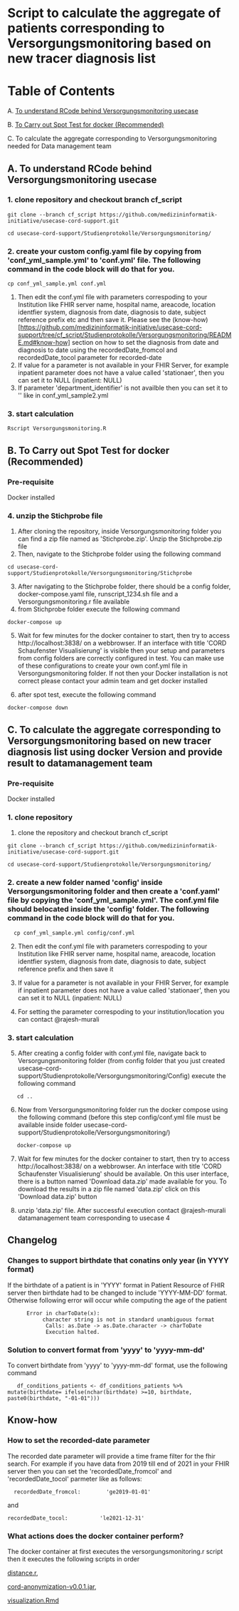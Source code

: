 # Script to calculate the aggregate of patients corresponding to Versorgungsmonitoring based on new tracer diagnosis list

# Table of Contents 

A. [To understand RCode behind Versorgungsmonitoring usecase](https://github.com/medizininformatik-initiative/usecase-cord-support/tree/cf_script/Studienprotokolle/Versorgungsmonitoring#spot-test)

B. [To Carry out Spot Test for docker (Recommended)](https://github.com/medizininformatik-initiative/usecase-cord-support/tree/cf_script/Studienprotokolle/Versorgungsmonitoring#spot-test)

C. To calculate the aggregate corresponding to Versorgungsmonitoring needed for Data management team 

## A. To understand RCode behind Versorgungsmonitoring usecase
### 1. clone repository and checkout branch cf_script

```
git clone --branch cf_script https://github.com/medizininformatik-initiative/usecase-cord-support.git

cd usecase-cord-support/Studienprotokolle/Versorgungsmonitoring/
```

### 2. create your custom config.yaml file by copying from 'conf_yml_sample.yml' to 'conf.yml' file. The following command in the code block will do that for you.
   ```
cp conf_yml_sample.yml conf.yml
```
   1. Then edit the conf.yml file with parameters correspoding to your Institution like FHIR server name, hospital name, areacode, location identfier system, diagnosis from date, diagnosis to date, subject reference prefix etc  and then save it. Please see the (know-how)[https://github.com/medizininformatik-initiative/usecase-cord-support/tree/cf_script/Studienprotokolle/Versorgungsmonitoring/README.md#know-how] section on how to set the diagnosis from date and diagnosis to date using the recordedDate_fromcol and recordedDate_tocol parameter for recorded-date    <br>
  2. If value for a parameter is not available in your FHIR Server, for example inpatient parameter does not have a value called 'stationaer', then you can set it to NULL (inpatient: NULL) <br>
  3. If parameter 'department_identifier' is not availble then you can set it to '' like in conf_yml_sample2.yml <br>



### 3. start calculation
```
Rscript Versorgungsmonitoring.R
```

## B. To Carry out Spot Test for docker (Recommended)

### Pre-requisite
   Docker installed 

### 4. unzip the Stichprobe file
 1. After cloning the repository, inside Versorgungsmonitoring folder you can find a zip file named as 'Stichprobe.zip'. Unzip the Stichprobe.zip file
 2. Then, navigate to the Stichprobe folder using the following command

```
cd usecase-cord-support/Studienprotokolle/Versorgungsmonitoring/Stichprobe
``` 

3. After navigating to the Stichprobe folder, there should be a config folder, docker-compose.yaml file, runscript_1234.sh file and a Versorgungsmonitoring.r file available
 4. from Stichprobe folder execute the following command
```
docker-compose up
``` 
5. Wait for few minutes for the docker  container to start, then try to access http://localhost:3838/  on a webbrowser. If an interface with title 'CORD Schaufenster Visualisierung' is visible then your setup and parameters from config folders are correctly configured in test. You can make use of these configurations to create your own conf.yml file in Versorgungsmonitoring folder. If not then your Docker installation is not correct please contact your admin team and get docker installed

6. after spot test, execute the following command
```
docker-compose down
``` 

## C. To calculate the aggregate corresponding to Versorgungsmonitoring based on new tracer diagnosis list using docker Version and provide result to datamanagement team

### Pre-requisite
   Docker installed  

### 1. clone repository 
1.  clone the repository and checkout branch cf_script

```
git clone --branch cf_script https://github.com/medizininformatik-initiative/usecase-cord-support.git

cd usecase-cord-support/Studienprotokolle/Versorgungsmonitoring/
```

### 2. create a new folder named 'config' inside Versorgungsmonitoring folder and then create a 'conf.yaml' file by copying the 'conf_yml_sample.yml'. The conf.yml file should belocated inside the 'config' folder. The following command in the code block will do that for you.

   ```
     cp conf_yml_sample.yml config/conf.yml
   ```
   
   2. Then edit the conf.yml file with parameters correspoding to your Institution like FHIR server name, hospital name, areacode, location identfier system, diagnosis from date, diagnosis to date, subject reference prefix and then save it <br>


   3. If value for a parameter is not available in your FHIR Server, for example if inpatient parameter does not have a value called 'stationaer', then you can set it to NULL (inpatient: NULL) <br>

   4. For setting the parameter correspoding to your institution/location you can contact @rajesh-murali

   
### 3. start calculation
   
   5. After creating a config folder with conf.yml file, navigate back to Versorgungsmonitoring folder (from config folder that you just created  usecase-cord-support/Studienprotokolle/Versorgungsmonitoring/Config) execute the following command
   ```
      cd ..
   ```

   6.  Now from Versorgungsmonitoring folder run the docker compose using the following command (before this step config/conf.yml file must be available inside folder  usecase-cord-support/Studienprotokolle/Versorgungsmonitoring/)

   ```
      docker-compose up
   ```

   7.  Wait for few minutes for the docker container to start, then try to access http://localhost:3838/  on a webbrowser. An interface with title 'CORD Schaufenster Visualisierung' should be available. 
   On this user interface, there is a button named 'Download data.zip' made available for you. To download the results in a zip file named 'data.zip' click on this 'Download data.zip' button

   8. unzip 'data.zip' file. After successful execution contact @rajesh-murali datamanagement team corresponding to usecase 4 

   ## Changelog

   ### Changes to support birthdate that conatins only year (in YYYY format)

   If the birthdate of a patient is in 'YYYY' format in Patient Resource of FHIR server then birthdate had to be changed to include 'YYYY-MM-DD' format. Otherwise following error will occur while computing the age of the patient 
```
      Error in charToDate(x):
           character string is not in standard unambiguous format
            Calls: as.Date -> as.Date.character -> charToDate
            Execution halted.
   ```
   ### Solution to convert format from 'yyyy' to 'yyyy-mm-dd'
   To convert birthdate from 'yyyy' to 'yyyy-mm-dd' format, use the following command 
   
   ```
      df_conditions_patients <- df_conditions_patients %>% mutate(birthdate= ifelse(nchar(birthdate) >=10, birthdate, paste0(birthdate, "-01-01")))
   ```
   
   ## Know-how
   
   ### How to set the recorded-date parameter
   
   The recorded date parameter will provide a time frame filter for the fhir search. For example if you have data from 2019 till end of 2021 in your FHIR server then you can set the 'recordedDate_fromcol' and 'recordedDate_tocol' parmeter like as follows:
   
   ```  
     recordedDate_fromcol:        'ge2019-01-01' 
   ``` 
   and
   
   ```  
   recordedDate_tocol:          'le2021-12-31'
   ```
   
   ### What actions does the docker container perform?
   
   The docker container at first executes the versorgungsmonitoring.r script then it executes the following scripts in order <br>
    
   [distance.r](https://github.com/medizininformatik-initiative/usecase-cord-support/blob/master/Hackathon/Team2_Distance/distance.r), <br>
   
   [cord-anonymization-v0.0.1.jar](https://github.com/medizininformatik-initiative/usecase-cord-support/blob/master/Hackathon/Team3_Aggregation/jars/cord-anonymization-v0.0.1.jar), <br>
   
   [visualization.Rmd](https://github.com/medizininformatik-initiative/usecase-cord-support/blob/master/Hackathon/Team4_Geoviz/visualization.Rmd)  
